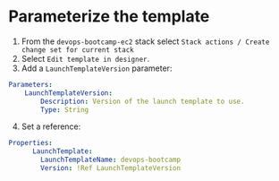 # Parameterize the template

1. From the `devops-bootcamp-ec2` stack select `Stack actions / Create change set for current stack`
2. Select `Edit template in designer`.
3. Add a `LaunchTemplateVersion` parameter:
```yaml
Parameters:
    LaunchTemplateVersion:
        Description: Version of the launch template to use.
        Type: String
```
4. Set a reference:
```yaml
Properties:
      LaunchTemplate:
        LaunchTemplateName: devops-bootcamp
        Version: !Ref LaunchTemplateVersion
```